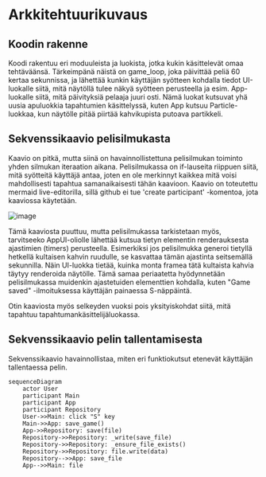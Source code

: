 # Arkkitehtuurikuvaus

## Koodin rakenne

Koodi rakentuu eri moduuleista ja luokista, jotka kukin käsittelevät omaa tehtäväänsä. Tärkeimpänä näistä on game_loop, joka päivittää peliä 60 kertaa sekunnissa, ja lähettää kunkin käyttäjän syötteen kohdalla tiedot UI-luokalle siitä, mitä näytöllä tulee näkyä syötteen perusteella ja esim. App-luokalle siitä, mitä päivityksiä pelaaja juuri osti. Nämä luokat kutsuvat yhä uusia apuluokkia tapahtumien käsittelyssä, kuten App kutsuu Particle-luokkaa, kun näytölle pitää piirtää kahvikupista putoava partikkeli.

## Sekvenssikaavio pelisilmukasta

Kaavio on pitkä, mutta siinä on havainnollistettuna pelisilmukan toiminto yhden silmukan iteraation aikana. Pelisilmukassa on if-lauseita riippuen siitä, mitä syötteitä käyttäjä antaa, joten en ole merkinnyt kaikkea mitä voisi mahdollisesti tapahtua samanaikaisesti tähän kaavioon. Kaavio on toteutettu mermaid live-editorilla, sillä github ei tue 'create participant' -komentoa, jota kaaviossa käytetään.

![image](https://github.com/hcaatu/ot-harjoitustyo/assets/128474929/51b2333c-21d4-4e50-8962-b5f4829c0fb8)

Tämä kaaviosta puuttuu, mutta pelisilmukassa tarkistetaan myös, tarvitseeko AppUI-oliolle lähettää kutsua tietyn elementin renderauksesta ajastimien (timers) perusteella. Esimerkiksi jos pelisilmukka generoi tietyllä hetkellä kultaisen kahvin ruudulle, se kasvattaa tämän ajastinta seitsemällä sekunnilla. Näin UI-luokka tietää, kuinka monta framea tätä kultaista kahvia täytyy renderoida näytölle. Tämä samaa periaatetta hyödynnetään pelisilmukassa muidenkin ajastetuiden elementtien kohdalla, kuten "Game saved" -ilmoituksessa käyttäjän painaessa S-näppäintä.

Otin kaaviosta myös selkeyden vuoksi pois yksityiskohdat siitä, mitä tapahtuu tapahtumankäsittelijäluokassa.

## Sekvenssikaavio pelin tallentamisesta
Sekvenssikaavio havainnollistaa, miten eri funktiokutsut etenevät käyttäjän tallentaessa pelin.

```mermaid
sequenceDiagram
    actor User
    participant Main
    participant App
    participant Repository
    User->>Main: click "S" key
    Main->>App: save_game()
    App->>Repository: save(file)
    Repository->>Repository: _write(save_file)
    Repository->>Repository: _ensure_file_exists()
    Repository->>Repository: file.write(data)
    Repository-->>App: save_file
    App-->>Main: file
```
